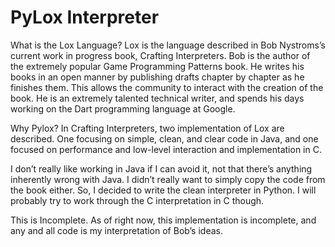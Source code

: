 # PyLox Interpreter

What is the Lox Language?
Lox is the language described in Bob Nystroms’s current work in progress book, Crafting Interpreters. Bob is the author of the extremely popular Game Programming Patterns book. He writes his books in an open manner by publishing drafts chapter by chapter as he finishes them. This allows the community to interact with the creation of the book. He is an extremely talented technical writer, and spends his days working on the Dart programming language at Google.

Why Pylox?
In Crafting Interpreters, two implementation of Lox are described. One focusing on simple, clean, and clear code in Java, and one focused on performance and low-level interaction and implementation in C.

I don’t really like working in Java if I can avoid it, not that there’s anything inherently wrong with Java. I didn’t really want to simply copy the code from the book either. So, I decided to write the clean interpreter in Python. I will probably try to work through the C interpretation in C though.

This is Incomplete.
As of right now, this implementation is incomplete, and any and all code is my interpretation of Bob’s ideas.
